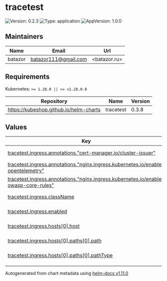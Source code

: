 # tracetest

![Version: 0.2.3](https://img.shields.io/badge/Version-0.2.3-informational?style=flat-square) ![Type: application](https://img.shields.io/badge/Type-application-informational?style=flat-square) ![AppVersion: 1.0.0](https://img.shields.io/badge/AppVersion-1.0.0-informational?style=flat-square)

## Maintainers

| Name | Email | Url |
| ---- | ------ | --- |
| batazor | <batazor111@gmail.com> | <batazor.ru> |

## Requirements

Kubernetes: `>= 1.28.0 || >= v1.28.0-0`

| Repository | Name | Version |
|------------|------|---------|
| https://kubeshop.github.io/helm-charts | tracetest | 0.3.8 |

## Values

<table height="400px" >
	<thead>
		<th>Key</th>
		<th>Type</th>
		<th>Default</th>
		<th>Description</th>
	</thead>
	<tbody>
		<tr>
			<td id="tracetest--ingress--annotations--"cert-manager--io/cluster-issuer""><a href="./values.yaml#L47">tracetest.ingress.annotations."cert-manager.io/cluster-issuer"</a></td>
			<td>
string
</td>
			<td>
				<div style="max-width: 300px;">
<pre lang="json">
"cert-manager-production"
</pre>
</div>
			</td>
			<td></td>
		</tr>
		<tr>
			<td id="tracetest--ingress--annotations--"nginx--ingress--kubernetes--io/enable-opentelemetry""><a href="./values.yaml#L49">tracetest.ingress.annotations."nginx.ingress.kubernetes.io/enable-opentelemetry"</a></td>
			<td>
string
</td>
			<td>
				<div style="max-width: 300px;">
<pre lang="json">
"true"
</pre>
</div>
			</td>
			<td></td>
		</tr>
		<tr>
			<td id="tracetest--ingress--annotations--"nginx--ingress--kubernetes--io/enable-owasp-core-rules""><a href="./values.yaml#L48">tracetest.ingress.annotations."nginx.ingress.kubernetes.io/enable-owasp-core-rules"</a></td>
			<td>
string
</td>
			<td>
				<div style="max-width: 300px;">
<pre lang="json">
"true"
</pre>
</div>
			</td>
			<td></td>
		</tr>
		<tr>
			<td id="tracetest--ingress--className"><a href="./values.yaml#L45">tracetest.ingress.className</a></td>
			<td>
string
</td>
			<td>
				<div style="max-width: 300px;">
<pre lang="json">
"nginx"
</pre>
</div>
			</td>
			<td></td>
		</tr>
		<tr>
			<td id="tracetest--ingress--enabled"><a href="./values.yaml#L44">tracetest.ingress.enabled</a></td>
			<td>
bool
</td>
			<td>
				<div style="max-width: 300px;">
<pre lang="json">
true
</pre>
</div>
			</td>
			<td></td>
		</tr>
		<tr>
			<td id="tracetest--ingress--hosts[0]--host"><a href="./values.yaml#L51">tracetest.ingress.hosts[0].host</a></td>
			<td>
string
</td>
			<td>
				<div style="max-width: 300px;">
<pre lang="json">
"tracetest.shortlink.best"
</pre>
</div>
			</td>
			<td></td>
		</tr>
		<tr>
			<td id="tracetest--ingress--hosts[0]--paths[0]--path"><a href="./values.yaml#L53">tracetest.ingress.hosts[0].paths[0].path</a></td>
			<td>
string
</td>
			<td>
				<div style="max-width: 300px;">
<pre lang="json">
"/"
</pre>
</div>
			</td>
			<td></td>
		</tr>
		<tr>
			<td id="tracetest--ingress--hosts[0]--paths[0]--pathType"><a href="./values.yaml#L54">tracetest.ingress.hosts[0].paths[0].pathType</a></td>
			<td>
string
</td>
			<td>
				<div style="max-width: 300px;">
<pre lang="json">
"ImplementationSpecific"
</pre>
</div>
			</td>
			<td></td>
		</tr>
		<tr>
			<td id="tracetest--ingress--tls[0]--hosts[0]"><a href="./values.yaml#L58">tracetest.ingress.tls[0].hosts[0]</a></td>
			<td>
string
</td>
			<td>
				<div style="max-width: 300px;">
<pre lang="json">
"tracetest.shortlink.best"
</pre>
</div>
			</td>
			<td></td>
		</tr>
		<tr>
			<td id="tracetest--ingress--tls[0]--secretName"><a href="./values.yaml#L56">tracetest.ingress.tls[0].secretName</a></td>
			<td>
string
</td>
			<td>
				<div style="max-width: 300px;">
<pre lang="json">
"tracetest-tls"
</pre>
</div>
			</td>
			<td></td>
		</tr>
		<tr>
			<td id="tracetest--postgresql--enabled"><a href="./values.yaml#L7">tracetest.postgresql.enabled</a></td>
			<td>
bool
</td>
			<td>
				<div style="max-width: 300px;">
<pre lang="json">
true
</pre>
</div>
			</td>
			<td></td>
		</tr>
		<tr>
			<td id="tracetest--postgresql--global--storageClass"><a href="./values.yaml#L10">tracetest.postgresql.global.storageClass</a></td>
			<td>
string
</td>
			<td>
				<div style="max-width: 300px;">
<pre lang="json">
"local-path"
</pre>
</div>
			</td>
			<td></td>
		</tr>
		<tr>
			<td id="tracetest--postgresql--metrics--enabled"><a href="./values.yaml#L19">tracetest.postgresql.metrics.enabled</a></td>
			<td>
bool
</td>
			<td>
				<div style="max-width: 300px;">
<pre lang="json">
true
</pre>
</div>
			</td>
			<td></td>
		</tr>
		<tr>
			<td id="tracetest--postgresql--metrics--prometheusRule--enabled"><a href="./values.yaml#L27">tracetest.postgresql.metrics.prometheusRule.enabled</a></td>
			<td>
bool
</td>
			<td>
				<div style="max-width: 300px;">
<pre lang="json">
true
</pre>
</div>
			</td>
			<td></td>
		</tr>
		<tr>
			<td id="tracetest--postgresql--metrics--prometheusRule--labels--release"><a href="./values.yaml#L29">tracetest.postgresql.metrics.prometheusRule.labels.release</a></td>
			<td>
string
</td>
			<td>
				<div style="max-width: 300px;">
<pre lang="json">
"prometheus-operator"
</pre>
</div>
			</td>
			<td></td>
		</tr>
		<tr>
			<td id="tracetest--postgresql--metrics--serviceMonitor--enabled"><a href="./values.yaml#L22">tracetest.postgresql.metrics.serviceMonitor.enabled</a></td>
			<td>
bool
</td>
			<td>
				<div style="max-width: 300px;">
<pre lang="json">
true
</pre>
</div>
			</td>
			<td></td>
		</tr>
		<tr>
			<td id="tracetest--postgresql--metrics--serviceMonitor--labels--release"><a href="./values.yaml#L24">tracetest.postgresql.metrics.serviceMonitor.labels.release</a></td>
			<td>
string
</td>
			<td>
				<div style="max-width: 300px;">
<pre lang="json">
"prometheus-operator"
</pre>
</div>
			</td>
			<td></td>
		</tr>
		<tr>
			<td id="tracetest--postgresql--primary--persistence--size"><a href="./values.yaml#L34">tracetest.postgresql.primary.persistence.size</a></td>
			<td>
string
</td>
			<td>
				<div style="max-width: 300px;">
<pre lang="json">
"1Gi"
</pre>
</div>
			</td>
			<td></td>
		</tr>
		<tr>
			<td id="tracetest--postgresql--primary--persistence--storageClass"><a href="./values.yaml#L33">tracetest.postgresql.primary.persistence.storageClass</a></td>
			<td>
string
</td>
			<td>
				<div style="max-width: 300px;">
<pre lang="json">
"local-path"
</pre>
</div>
			</td>
			<td></td>
		</tr>
		<tr>
			<td id="tracetest--postgresql--serviceAccount--create"><a href="./values.yaml#L16">tracetest.postgresql.serviceAccount.create</a></td>
			<td>
bool
</td>
			<td>
				<div style="max-width: 300px;">
<pre lang="json">
true
</pre>
</div>
			</td>
			<td></td>
		</tr>
		<tr>
			<td id="tracetest--postgresql--volumePermissions--enabled"><a href="./values.yaml#L13">tracetest.postgresql.volumePermissions.enabled</a></td>
			<td>
bool
</td>
			<td>
				<div style="max-width: 300px;">
<pre lang="json">
true
</pre>
</div>
			</td>
			<td></td>
		</tr>
		<tr>
			<td id="tracetest--provisioning"><a href="./values.yaml#L68">tracetest.provisioning</a></td>
			<td>
string
</td>
			<td>
				<div style="max-width: 300px;">
<pre lang="json">
"type: DataStore\nspec:\n  name: Grafana Tempo\n  type: tempo\n  default: true\n  tempo:\n    type: http\n    http:\n      url: http://grafana-tempo.grafana:3100\n      tls:\n        insecure: true\n---\ntype: Test\nspec:\n  id: dSzgkfKIR\n  name: \"API: get links\"\n  trigger:\n    type: http\n    httpRequest:\n      method: GET\n      url: https://shortlink.best/api/links\n      headers:\n        - key: Content-Type\n          value: application/json\n---\ntype: TestSuite\nspec:\n  id: 2e3YoYKSR\n  name: shortlink-link\n  description: Link boundary\n  steps:\n    - dSzgkfKIR"
</pre>
</div>
			</td>
			<td></td>
		</tr>
		<tr>
			<td id="tracetest--resources--limits--cpu"><a href="./values.yaml#L62">tracetest.resources.limits.cpu</a></td>
			<td>
string
</td>
			<td>
				<div style="max-width: 300px;">
<pre lang="json">
"300m"
</pre>
</div>
			</td>
			<td></td>
		</tr>
		<tr>
			<td id="tracetest--resources--limits--memory"><a href="./values.yaml#L63">tracetest.resources.limits.memory</a></td>
			<td>
string
</td>
			<td>
				<div style="max-width: 300px;">
<pre lang="json">
"512Mi"
</pre>
</div>
			</td>
			<td></td>
		</tr>
		<tr>
			<td id="tracetest--resources--requests--cpu"><a href="./values.yaml#L65">tracetest.resources.requests.cpu</a></td>
			<td>
string
</td>
			<td>
				<div style="max-width: 300px;">
<pre lang="json">
"10m"
</pre>
</div>
			</td>
			<td></td>
		</tr>
		<tr>
			<td id="tracetest--resources--requests--memory"><a href="./values.yaml#L66">tracetest.resources.requests.memory</a></td>
			<td>
string
</td>
			<td>
				<div style="max-width: 300px;">
<pre lang="json">
"126Mi"
</pre>
</div>
			</td>
			<td></td>
		</tr>
		<tr>
			<td id="tracetest--telemetry--exporters--collector--exporter--collector--endpoint"><a href="./values.yaml#L41">tracetest.telemetry.exporters.collector.exporter.collector.endpoint</a></td>
			<td>
string
</td>
			<td>
				<div style="max-width: 300px;">
<pre lang="json">
"http://grafana-tempo.grafana:4317"
</pre>
</div>
			</td>
			<td></td>
		</tr>
	</tbody>
</table>

----------------------------------------------
Autogenerated from chart metadata using [helm-docs v1.11.0](https://github.com/norwoodj/helm-docs/releases/v1.11.0)
